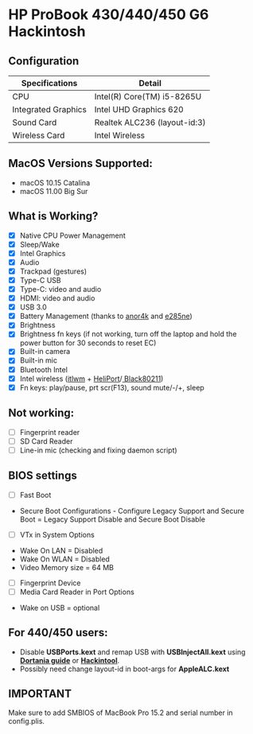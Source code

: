 # HP ProBook 430/440/450 G6 Hackintosh

## Configuration

| Specifications      | Detail                       |
| ------------------- | ---------------------------- |
| CPU                 | Intel(R) Core(TM) i5-8265U   |
| Integrated Graphics | Intel UHD Graphics 620       |
| Sound Card          | Realtek ALC236 (layout-id:3) |
| Wireless Card       | Intel Wireless               |

## MacOS Versions Supported:
- macOS 10.15 Catalina
- macOS 11.00 Big Sur

## What is Working?
- [x] Native CPU Power Management
- [x] Sleep/Wake
- [x] Intel Graphics
- [x] Audio
- [x] Trackpad (gestures)
- [x] Type-C USB
- [x] Type-C: video and audio
- [x] HDMI: video and audio
- [x] USB 3.0
- [x] Battery Management (thanks to [anor4k](https://www.tonymacx86.com/threads/guide-how-to-patch-dsdt-for-working-battery-status.116102/page-500#post-2021126) and [e285ne](https://www.tonymacx86.com/threads/guide-hp-probook-430-g6-whiskey-lake.282302/page-6#post-2147595))
- [x] Brightness
- [x] Brightness fn keys (if not working, turn off the laptop and hold the power button for 30 seconds to reset EC)
- [x] Built-in camera
- [x] Built-in mic
- [x] Bluetooth Intel
- [x] Intel wireless ([itlwm](https://github.com/OpenIntelWireless/itlwm) + [HeliPort](https://github.com/OpenIntelWireless/HeliPort)/[
Black80211](https://github.com/usr-sse2/Black80211-Catalina))
- [x] Fn keys: play/pause, prt scr(F13), sound mute/-/+, sleep

## Not working:
- [ ] Fingerprint reader
- [ ] SD Card Reader
- [ ] Line-in mic (checking and fixing daemon script)

## BIOS settings
- [ ] Fast Boot
- Secure Boot Configurations - Configure Legacy Support and Secure Boot = Legacy Support Disable and Secure Boot Disable
- [ ] VTx in System Options
- Wake On LAN = Disabled
- Wake On WLAN = Disabled
- Video Memory size = 64 MB
- [ ] Fingerprint Device
- [ ] Media Card Reader in Port Options
- Wake on USB = optional

## For 440/450 users:
- Disable **USBPorts.kext** and remap USB with **USBInjectAll.kext** using **[Dortania guide](https://dortania.github.io/OpenCore-Post-Install/usb/intel-mapping/intel.html)** or **[Hackintool](https://www.tonymacx86.com/threads/release-hackintool-v3-x-x.254559/)**.
- Possibly need change layout-id in boot-args for **AppleALC.kext**

## IMPORTANT
Make sure to add SMBIOS of MacBook Pro 15.2 and serial number in config.plis.
